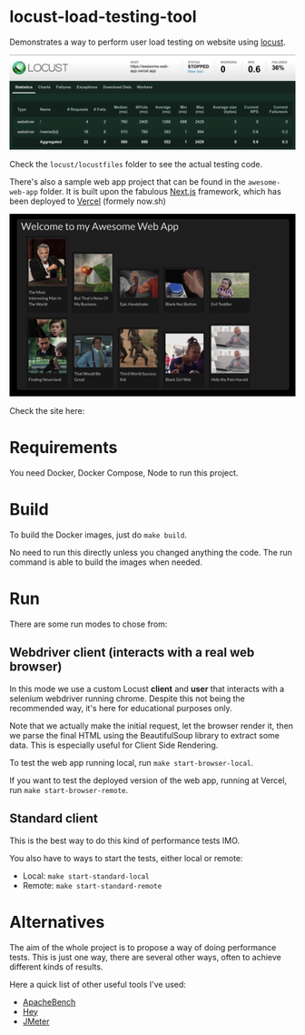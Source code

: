 # locust-load-testing-tool

Demonstrates a way to perform user load testing on website using [locust](https://locust.io).

![Locust](./locust/screenshot.png)

Check the `locust/locustfiles` folder to see the actual testing code.

There's also a sample web app project that can be found in the `awesome-web-app` folder.
It is built upon the fabulous [Next.js](https://nextjs.org) framework, which has been deployed to [Vercel](https://vercel.com) (formely now.sh)

![Awesome Web App](./awesome-web-app/screenshot.png)

Check the site here: [](https://awesome-web-app.vercel.app)

# Requirements

You need Docker, Docker Compose, Node to run this project.

# Build

To build the Docker images, just do `make build`.

No need to run this directly unless you changed anything the code.
The run command is able to build the images when needed.

# Run

There are some run modes to chose from:

## Webdriver client (interacts with a real web browser)

In this mode we use a custom Locust **client** and **user** that interacts with a selenium webdriver running chrome.
Despite this not being the recommended way, it's here for educational purposes only.

Note that we actually make the initial request, let the browser render it, then we parse the final HTML using the BeautifulSoup library to extract some data.
This is especially useful for Client Side Rendering.

To test the web app running local, run `make start-browser-local`.

If you want to test the deployed version of the web app, running at Vercel, run `make start-browser-remote`.

## Standard client

This is the best way to do this kind of performance tests IMO.

You also have to ways to start the tests, either local or remote:

* Local: `make start-standard-local`
* Remote: `make start-standard-remote`

# Alternatives

The aim of the whole project is to propose a way of doing performance tests.
This is just one way, there are several other ways, often to achieve different kinds of results.

Here a quick list of other useful tools I've used:
* [ApacheBench](https://httpd.apache.org/docs/2.4/programs/ab.html)
* [Hey](https://github.com/rakyll/hey)
* [JMeter](https://jmeter.apache.org/)
